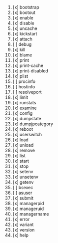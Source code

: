 1. [x] bootstrap
1. [x] bootout
1. [x] enable
1. [x] disable
1. [x] uncache
1. [x] kickstart
1. [x] attach
1. [ ] debug
1. [x] kill
1. [x] blame
1. [x] print
1. [x] print-cache
1. [x] print-disabled
1. [x] plist
1. [ ] procinfo
1. [ ] hostinfo
1. [ ] resolveport
1. [x] limit
1. [x] runstats
1. [x] examine
1. [x] config
1. [x] dumpstate
1. [x] dumpjpcategory
1. [x] reboot
1. [x] userswitch
1. [x] load
1. [x] unload
1. [x] remove
1. [x] list
1. [x] start
1. [x] stop
1. [x] setenv
1. [x] unsetenv
1. [x] getenv
1. [ ] bsexec
1. [ ] asuser
1. [x] submit
1. [x] managerpid
1. [x] manageruid
1. [x] managername
1. [x] error
1. [x] variant
1. [x] version
1. [x] help
